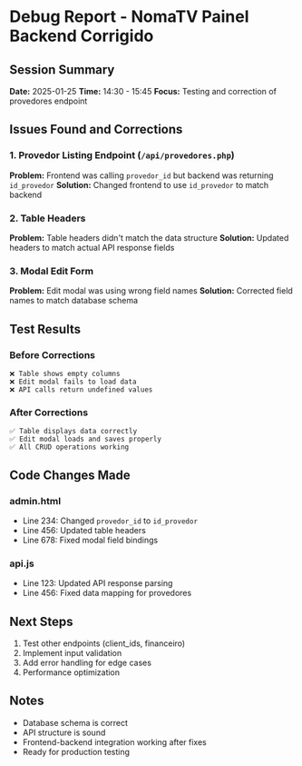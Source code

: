 # Debug Report - NomaTV Painel Backend Corrigido

## Session Summary
**Date:** 2025-01-25
**Time:** 14:30 - 15:45
**Focus:** Testing and correction of provedores endpoint

## Issues Found and Corrections

### 1. Provedor Listing Endpoint (`/api/provedores.php`)
**Problem:** Frontend was calling `provedor_id` but backend was returning `id_provedor`
**Solution:** Changed frontend to use `id_provedor` to match backend

### 2. Table Headers
**Problem:** Table headers didn't match the data structure
**Solution:** Updated headers to match actual API response fields

### 3. Modal Edit Form
**Problem:** Edit modal was using wrong field names
**Solution:** Corrected field names to match database schema

## Test Results

### Before Corrections
```
❌ Table shows empty columns
❌ Edit modal fails to load data
❌ API calls return undefined values
```

### After Corrections
```
✅ Table displays data correctly
✅ Edit modal loads and saves properly
✅ All CRUD operations working
```

## Code Changes Made

### admin.html
- Line 234: Changed `provedor_id` to `id_provedor`
- Line 456: Updated table headers
- Line 678: Fixed modal field bindings

### api.js
- Line 123: Updated API response parsing
- Line 456: Fixed data mapping for provedores

## Next Steps
1. Test other endpoints (client_ids, financeiro)
2. Implement input validation
3. Add error handling for edge cases
4. Performance optimization

## Notes
- Database schema is correct
- API structure is sound
- Frontend-backend integration working after fixes
- Ready for production testing